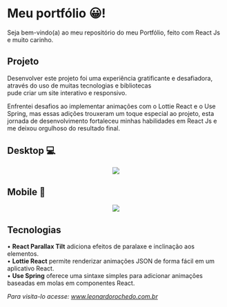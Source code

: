 # Meu portfólio 😀!

Seja bem-vindo(a) ao meu repositório do meu Portfólio, feito com React Js e muito carinho. 

## Projeto

Desenvolver este projeto foi uma experiência gratificante e desafiadora, através do uso de muitas tecnologias e bibliotecas  
pude criar um site interativo e responsivo.

Enfrentei desafios ao implementar animações com o Lottie React e o Use Spring, mas essas adições trouxeram um toque especial
ao projeto, esta jornada de desenvolvimento fortaleceu minhas habilidades em React Js e me deixou orgulhoso do
resultado final.

## Desktop 💻
  
<div align='center'>
  <img src='https://github.com/leonardorochedo/portfolio/assets/62243365/70047e70-2143-4091-ad09-a2bf5ced6c09' />
</div>
  
## Mobile 📱
 
<div align='center'>
  <img src='https://github.com/leonardorochedo/portfolio/assets/62243365/6ac2b009-40c1-4637-8752-37a01f0c3e7a' />
</div>

## Tecnologias

• **React Parallax Tilt** adiciona efeitos de paralaxe e inclinação aos elementos.<br>
• **Lottie React** permite renderizar animações JSON de forma fácil em um aplicativo React.<br>
• **Use Spring** oferece uma sintaxe simples para adicionar animações baseadas em molas em componentes React.<br>

<i>Para visita-lo acesse: www.leonardorochedo.com.br</i>

</div>
